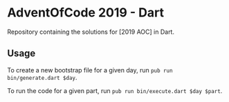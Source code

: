 # AdventOfCode 2019 - Dart

Repository containing the solutions for [2019 AOC] in Dart.

## Usage

To create a new bootstrap file for a given day, run `pub run bin/generate.dart $day`.

To run the code for a given part, run `pub run bin/execute.dart $day $part`.

